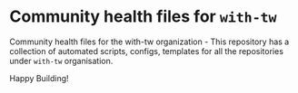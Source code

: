 # Community health files for `with-tw`

Community health files for the with-tw organization - This repository has a collection of automated scripts, configs, templates for all the repositories under `with-tw` organisation.

Happy Building!
